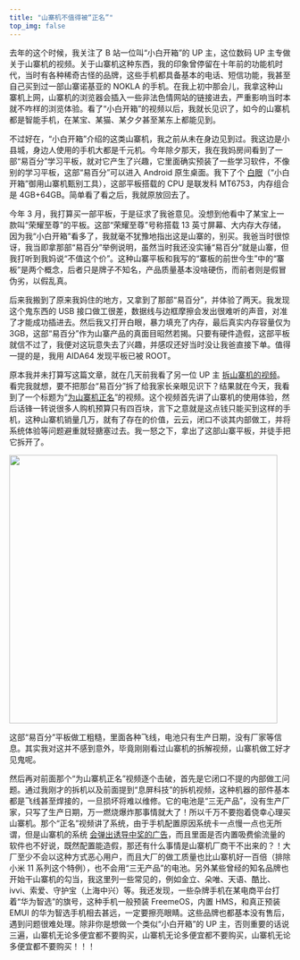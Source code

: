```yaml
---
title: "山寨机不值得被“正名”"
top_img: false
---
```


去年的这个时候，我关注了 B 站一位叫“小白开箱”的 UP 主，这位数码 UP 主专做关于山寨机的视频。关于山寨机这种东西，我的印象曾停留在十年前的功能机时代，当时有各种稀奇古怪的品牌，这些手机都具备基本的电话、短信功能，我甚至自己买到过一部山寨诺基亚的 NOKLA 的手机。在我上初中那会儿，我拿这种山寨机上网，山寨机的浏览器会插入一些非法色情网站的链接进去，严重影响当时本就不咋样的浏览体验。看了“小白开箱”的视频以后，我就长见识了，如今的山寨机都是智能手机，在某宝、某猫、某夕夕甚至某东上都能见到。

不过好在，“小白开箱”介绍的这类山寨机，我之前从未在身边见到过。我这边是小县城，身边人使用的手机大都是千元机。今年除夕那天，我在我妈房间看到了一部“易百分”学习平板，就对它产生了兴趣，它里面确实预装了一些学习软件，不像别的学习平板，这部“易百分”可以进入 Android 原生桌面。我下了个 [白眼](https://epcdiy.org)（“小白开箱”御用山寨机甄别工具），这部平板搭载的 CPU 是联发科 MT6753，内存组合是 4GB+64GB。简单看了看之后，我就原放回去了。

今年 3 月，我打算买一部平板，于是征求了我爸意见。没想到他看中了某宝上一款叫“荣耀至尊”的平板。这部“荣耀至尊”号称搭载 13 英寸屏幕、大内存大存储，因为我“小白开箱”看多了，我就毫不犹豫地指出这是山寨的，别买。我爸当时很惊讶，我当即拿那部“易百分”举例说明，虽然当时我还没实锤“易百分”就是山寨，但我打听到我妈说“不值这个价”。这种山寨平板和我写的“寨板的前世今生”中的“寨板”是两个概念，后者只是牌子不知名，产品质量基本没啥硬伤，而前者则是假冒伪劣，以假乱真。

后来我搬到了原来我妈住的地方，又拿到了那部“易百分”，并体验了两天。我发现这个鬼东西的 USB 接口做工很差，数据线与边框摩擦会发出很难听的声音，对准了才能成功插进去。然后我又打开白眼，暴力填充了内存，最后真实内存容量仅为 3GB，这部“易百分”作为山寨产品的真面目昭然若揭。只要有硬件造假，这部平板就信不过了，我便对这玩意失去了兴趣，并感叹还好当时没让我爸直接下单。值得一提的是，我用 AIDA64 发现平板已被 ROOT。

原本我并未打算写这篇文章，就在几天前我看了另一位 UP 主 [拆山寨机的视频](https://www.bilibili.com/video/BV1dP411n7Ng)。看完我就想，要不把那台“易百分”拆了给我家长亲眼见识下？结果就在今天，我看到了一个标题为“[为山寨机正名](https://www.bilibili.com/video/BV13d4y1d72m)”的视频。这个视频首先讲了山寨机的使用体验，然后话锋一转说很多人购机预算只有四百块，言下之意就是这点钱只能买到这样的手机，这种山寨机销量几万，就有了存在的价值，云云，闭口不谈其内部做工，并将系统体验等问题避重就轻搪塞过去。我一怒之下，拿出了这部山寨平板，并徒手把它拆开了。

<img width="480" src="/img/in-post/yibaifen.webp" />

这部“易百分”平板做工粗糙，里面各种飞线，电池只有生产日期，没有厂家等信息。其实我对这并不感到意外，毕竟刚刚看过山寨机的拆解视频，山寨机做工好才见鬼呢。

然后再对前面那个“为山寨机正名”视频逐个击破，首先是它闭口不提的内部做工问题。通过我刚才的拆机以及前面提到“息屏科技”的拆机视频，这种机器的部件基本都是飞线甚至焊接的，一旦损坏将难以维修。它的电池是“三无产品”，没有生产厂家，只写了生产日期，万一燃烧爆炸那事情就大了！所以千万不要抱着侥幸心理买山寨机。那个“正名”视频讲了系统，由于手机配置原因系统卡一点慢一点也无所谓，但是山寨机的系统 [会弹出诱导中奖的广告](https://www.bilibili.com/video/BV1Yy4y1z7xv)，而且里面是否内置吸费偷流量的软件也不好说，既然配置能造假，那还有什么事情是山寨机厂商干不出来的？！大厂至少不会以这种方式恶心用户，而且大厂的做工质量也比山寨机好一百倍（排除小米 11 系列这个特例），也不会用“三无产品”的电池。另外某些曾经的知名品牌也开始干山寨机的勾当，我这里列一些常见的，例如金立、朵唯、天语、酷比、ivvi、索爱、守护宝（上海中兴）等。我还发现，一些杂牌手机在某电商平台打着“华为智选”的旗号，这种手机一般预装 FreemeOS，内置 HMS，和真正预装 EMUI 的华为智选手机相去甚远，一定要擦亮眼睛。这些品牌也都基本没有售后，遇到问题很难处理。除非你是想做一个类似“小白开箱”的 UP 主，否则重要的话说三遍，山寨机无论多便宜都不要购买，山寨机无论多便宜都不要购买，山寨机无论多便宜都不要购买！！！